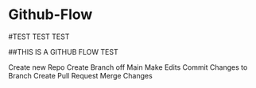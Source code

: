 # Github-Flow


#TEST TEST TEST

##THIS IS A GITHUB FLOW TEST

Create new Repo
Create Branch off Main
Make Edits
Commit Changes to Branch
Create Pull Request
Merge Changes



